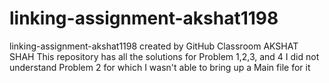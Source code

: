 # linking-assignment-akshat1198
linking-assignment-akshat1198 created by GitHub Classroom
AKSHAT SHAH
This repository has all the solutions for Problem 1,2,3, and 4
I did not understand Problem 2 for which I wasn't able to bring up a Main file for it
